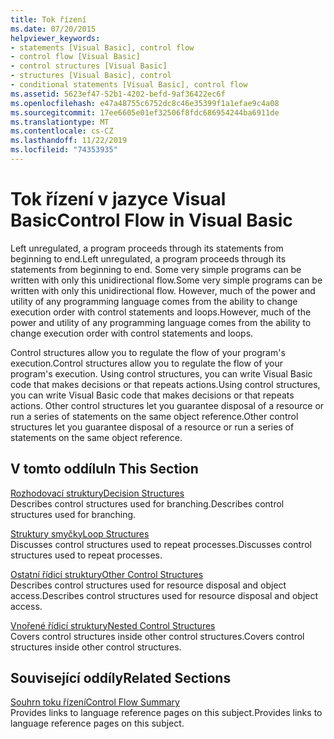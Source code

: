 ```yaml
---
title: Tok řízení
ms.date: 07/20/2015
helpviewer_keywords:
- statements [Visual Basic], control flow
- control flow [Visual Basic]
- control structures [Visual Basic]
- structures [Visual Basic], control
- conditional statements [Visual Basic], control flow
ms.assetid: 5623ef47-52b1-4202-befd-9af36422ec6f
ms.openlocfilehash: e47a48755c6752dc8c46e35399f1a1efae9c4a08
ms.sourcegitcommit: 17ee6605e01ef32506f8fdc686954244ba6911de
ms.translationtype: MT
ms.contentlocale: cs-CZ
ms.lasthandoff: 11/22/2019
ms.locfileid: "74353935"
---
```

# <a name="control-flow-in-visual-basic"></a><span data-ttu-id="6a3fd-102">Tok řízení v jazyce Visual Basic</span><span class="sxs-lookup"><span data-stu-id="6a3fd-102">Control Flow in Visual Basic</span></span>

<span data-ttu-id="6a3fd-103">Left unregulated, a program proceeds through its statements from beginning to end.</span><span class="sxs-lookup"><span data-stu-id="6a3fd-103">Left unregulated, a program proceeds through its statements from beginning to end.</span></span> <span data-ttu-id="6a3fd-104">Some very simple programs can be written with only this unidirectional flow.</span><span class="sxs-lookup"><span data-stu-id="6a3fd-104">Some very simple programs can be written with only this unidirectional flow.</span></span> <span data-ttu-id="6a3fd-105">However, much of the power and utility of any programming language comes from the ability to change execution order with control statements and loops.</span><span class="sxs-lookup"><span data-stu-id="6a3fd-105">However, much of the power and utility of any programming language comes from the ability to change execution order with control statements and loops.</span></span>

 <span data-ttu-id="6a3fd-106">Control structures allow you to regulate the flow of your program's execution.</span><span class="sxs-lookup"><span data-stu-id="6a3fd-106">Control structures allow you to regulate the flow of your program's execution.</span></span> <span data-ttu-id="6a3fd-107">Using control structures, you can write Visual Basic code that makes decisions or that repeats actions.</span><span class="sxs-lookup"><span data-stu-id="6a3fd-107">Using control structures, you can write Visual Basic code that makes decisions or that repeats actions.</span></span> <span data-ttu-id="6a3fd-108">Other control structures let you guarantee disposal of a resource or run a series of statements on the same object reference.</span><span class="sxs-lookup"><span data-stu-id="6a3fd-108">Other control structures let you guarantee disposal of a resource or run a series of statements on the same object reference.</span></span>
  
## <a name="in-this-section"></a><span data-ttu-id="6a3fd-109">V tomto oddílu</span><span class="sxs-lookup"><span data-stu-id="6a3fd-109">In This Section</span></span>

 [<span data-ttu-id="6a3fd-110">Rozhodovací struktury</span><span class="sxs-lookup"><span data-stu-id="6a3fd-110">Decision Structures</span></span>](decision-structures.md)  
 <span data-ttu-id="6a3fd-111">Describes control structures used for branching.</span><span class="sxs-lookup"><span data-stu-id="6a3fd-111">Describes control structures used for branching.</span></span>

 [<span data-ttu-id="6a3fd-112">Struktury smyčky</span><span class="sxs-lookup"><span data-stu-id="6a3fd-112">Loop Structures</span></span>](loop-structures.md)  
 <span data-ttu-id="6a3fd-113">Discusses control structures used to repeat processes.</span><span class="sxs-lookup"><span data-stu-id="6a3fd-113">Discusses control structures used to repeat processes.</span></span>

 [<span data-ttu-id="6a3fd-114">Ostatní řídicí struktury</span><span class="sxs-lookup"><span data-stu-id="6a3fd-114">Other Control Structures</span></span>](other-control-structures.md)  
 <span data-ttu-id="6a3fd-115">Describes control structures used for resource disposal and object access.</span><span class="sxs-lookup"><span data-stu-id="6a3fd-115">Describes control structures used for resource disposal and object access.</span></span>

 [<span data-ttu-id="6a3fd-116">Vnořené řídicí struktury</span><span class="sxs-lookup"><span data-stu-id="6a3fd-116">Nested Control Structures</span></span>](nested-control-structures.md)  
 <span data-ttu-id="6a3fd-117">Covers control structures inside other control structures.</span><span class="sxs-lookup"><span data-stu-id="6a3fd-117">Covers control structures inside other control structures.</span></span>

## <a name="related-sections"></a><span data-ttu-id="6a3fd-118">Související oddíly</span><span class="sxs-lookup"><span data-stu-id="6a3fd-118">Related Sections</span></span>

 [<span data-ttu-id="6a3fd-119">Souhrn toku řízení</span><span class="sxs-lookup"><span data-stu-id="6a3fd-119">Control Flow Summary</span></span>](../../../language-reference/keywords/control-flow-summary.md)  
 <span data-ttu-id="6a3fd-120">Provides links to language reference pages on this subject.</span><span class="sxs-lookup"><span data-stu-id="6a3fd-120">Provides links to language reference pages on this subject.</span></span>
